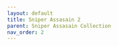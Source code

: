 ```yaml
---
layout: default
title: Sniper Assasain 2
parent: Sniper Assasain Collection
nav_order: 2
---
```


<script src="https://monkey3three.github.io/unblocked88.github.io/ruffle/ruffle-nightly-2022_11_08-web-selfhosted/ruffle.js"></script>
<object width="600" height="400">
<param name="movie" value="https://monkey3three.github.io/unblocked88.github.io/flash/flash game files/Sniper Assassin.swf 3">
<embed src="https://monkey3three.github.io/unblocked88.github.io/flash/flash game files/Sniper Assassin.swf 3" width="600" height="400">
</embed>
</object>